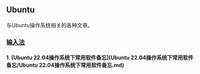 ## Ubuntu

与Ubuntu操作系统相关的各种文章。

### [输入法](inputting_method.md)

#### 1. [Ubuntu 22.04操作系统下常用软件备忘](Ubuntu 22.04操作系统下常用软件备忘/Ubuntu 22.04操作系统下常用软件备忘.md)